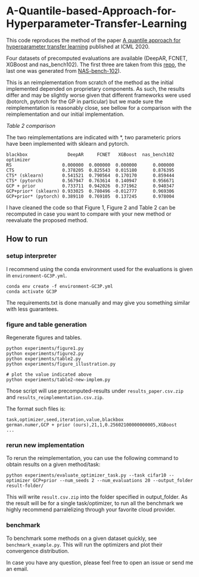 # A-Quantile-based-Approach-for-Hyperparameter-Transfer-Learning

This code reproduces the method of the paper 
[A quantile approach for hyperparameter transfer learning](https://icml.cc/virtual/2020/poster/6483) published at 
ICML 2020. 

Four datasets of precomputed evaluations are available (DeepAR, FCNET, XGBoost and nas_bench102). The first three 
 are taken from this [repo](https://github.com/icdishb/hyperparameter-transfer-learning-evaluations), the last 
 one was generated from [NAS-bench-102](https://github.com/Debrove/NAS-Projects)).

This is an reimplementation from scratch of the method as the initial implemented depended on proprietary components. 
As such, the results differ and may be slightly worse given that different frameworks were used (botorch,
 pytorch for the GP in particular) but we made sure the reimplementation is reasonably close, see bellow for a 
 comparison with the reimplementation and our initial implementation.
 
*Table 2 comparison*

The two reimplementations are indicated with \*, two parameteric priors have been implemented with sklearn and pytorch.

```
blackbox               DeepAR     FCNET   XGBoost  nas_bench102
optimizer                                                      
RS                   0.000000  0.000000  0.000000      0.000000
CTS                  0.378205  0.825543  0.015180      0.876395
CTS* (sklearn)       0.541521  0.790564  0.170170      0.859444
CTS* (pytorch)       0.567947  0.763614  0.140947      0.956671
GCP + prior          0.733711  0.942026  0.371962      0.940347
GCP+prior* (sklearn) 0.933025  0.780496 -0.012777      0.969306
GCP+prior* (pytorch) 0.389110  0.769105  0.137245      0.978004
```

I have cleaned the code so that Figure 1, Figure 2 and Table 2 can be recomputed in case you want to compare with your 
new method or reevaluate the proposed method.  

## How to run

### setup interpreter

I recommend using the conda environment used for the evaluations is given in `environment-GC3P.yml`.
```
conda env create -f environment-GC3P.yml
conda activate GC3P
```

The requirements.txt is done manually and may give you something similar with less guarantees.

### figure and table generation

Regenerate figures and tables.
```
python experiments/figure1.py
python experiments/figure2.py
python experiments/table2.py
python experiments/figure_illustration.py

# plot the value indicated above
python experiments/table2-new-implem.py
```

Those script will use precomputed-results under `results_paper.csv.zip` and `results_reimplementation.csv.zip`.

The format such files is:

```
task,optimizer,seed,iteration,value,blackbox
german.numer,GCP + prior (ours),21,1,0.25602100000000005,XGBoost
...
```

### rerun new implementation

To rerun the reimplementation, you can use the following command to obtain results on a given method/task: 
```  
python experiments/evaluate_optimizer_task.py --task cifar10 --optimizer GCP+prior --num_seeds 2 --num_evaluations 20 --output_folder result-folder/
```

This will write `result.csv.zip` into the folder specified in output_folder.
As the result will be for a single task/optimizer, to run all the benchmark we highly recommend parralelizing through
your favorite cloud provider.


### benchmark 

To benchmark some methods on a given dataset quickly, see `benchmark_example.py`. This will run the optimizers
and plot their convergence distribution.


In case you have any question, please feel free to open an issue or send me an email.